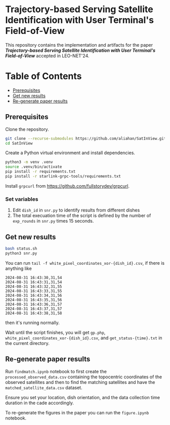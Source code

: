 # Trajectory-based Serving Satellite Identification with User Terminal's Field-of-View

This repository contains the implementation and artifacts for the paper ***Trajectory-based Serving Satellite Identification with User Terminal's Field-of-View*** accepted in LEO-NET'24.

Table of Contents
=================

* [Prerequisites](#prerequisites)
* [Get new results](#get-new-results)
* [Re-generate paper results](#re-generate-paper-results)

## Prerequisites

Clone the repository.

```bash
git clone --recurse-submodules https://github.com/aliahan/SatInView.git
cd SatInView
```

Create a Python virtual environment and install dependencies.

```bash
python3 -m venv .venv
source .venv/bin/activate
pip install -r requirements.txt
pip install -r starlink-grpc-tools/requirements.txt
```

Install `grpcurl` from https://github.com/fullstorydev/grpcurl.

### Set variables

1. Edit `dish_id` in `snr.py` to identify results from different dishes
2. The total execuation time of the script is defined by the number of `exp_rounds` in `snr.py` times 15 seconds.

## Get new results

```bash
bash status.sh
python3 snr.py
```

You can run `tail -f white_pixel_coordinates_xor-{dish_id}.csv`, if there is anything like

```
2024-08-31 16:43:30,31,54
2024-08-31 16:43:31,31,54
2024-08-31 16:43:32,31,55
2024-08-31 16:43:33,31,55
2024-08-31 16:43:34,31,56
2024-08-31 16:43:35,31,56
2024-08-31 16:43:36,31,57
2024-08-31 16:43:37,31,57
2024-08-31 16:43:38,31,58
```

then it's running normally.

Wait until the script finishes, you will get `gp.php`, `white_pixel_coordinates_xor-{dish_id}.csv`, and `get_status-{time}.txt` in the current directory.

## Re-generate paper results

Run `findmatch.ipynb` notebook to first create the `processed_observed_data.csv` containing the topocentric coordinates of the observed satellites and then to find
the matching satellites and have the `matched_satellite_data.csv` dataset.

Ensure you set your location, dish orientation, and the data collection time duration in the cade accordingly.

To re-generate the figures in the paper you can run the  `figure.ipynb` notebook.
